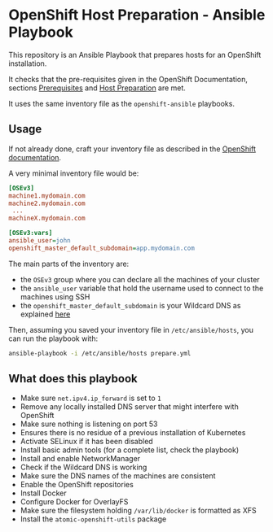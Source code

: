 # OpenShift Host Preparation - Ansible Playbook

This repository is an Ansible Playbook that prepares hosts for an OpenShift
installation.

It checks that the pre-requisites given in the OpenShift Documentation, sections [Prerequisites](https://docs.openshift.com/container-platform/latest/install_config/install/prerequisites.html)
and [Host Preparation](https://docs.openshift.com/container-platform/latest/install_config/install/host_preparation.html)
are met.

It uses the same inventory file as the `openshift-ansible` playbooks.

## Usage

If not already done, craft your inventory file as described in the
[OpenShift documentation](https://docs.openshift.com/container-platform/latest/install_config/install/advanced_install.html).

A very minimal inventory file would be:

```ini
[OSEv3]
machine1.mydomain.com
machine2.mydomain.com
 ...
machineX.mydomain.com

[OSEv3:vars]
ansible_user=john
openshift_master_default_subdomain=app.mydomain.com
```

The main parts of the inventory are:

- the `OSEv3` group where you can declare all the machines of your cluster
- the `ansible_user` variable that hold the username used to connect to the machines using SSH
- the `openshift_master_default_subdomain` is your Wildcard DNS as explained [here](https://docs.openshift.com/container-platform/3.9/install_config/install/prerequisites.html#wildcard-dns-prereq)

Then, assuming you saved your inventory file in `/etc/ansible/hosts`, you can run the playbook with:

```sh
ansible-playbook -i /etc/ansible/hosts prepare.yml
```

## What does this playbook

- Make sure `net.ipv4.ip_forward` is set to `1`
- Remove any locally installed DNS server that might interfere with OpenShift
- Make sure nothing is listening on port 53
- Ensures there is no residue of a previous installation of Kubernetes
- Activate SELinux if it has been disabled
- Install basic admin tools (for a complete list, check the playbook)
- Install and enable NetworkManager
- Check if the Wildcard DNS is working
- Make sure the DNS names of the machines are consistent
- Enable the OpenShift repositories
- Install Docker
- Configure Docker for OverlayFS
- Make sure the filesystem holding `/var/lib/docker` is formatted as XFS
- Install the `atomic-openshift-utils` package
